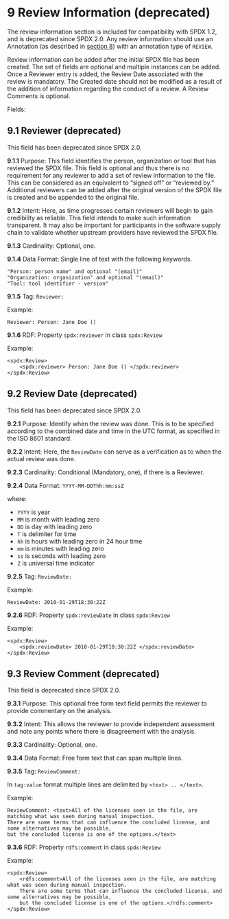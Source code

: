 # 9 Review Information (deprecated)

The review information section is included for compatibility with SPDX 1.2, and is deprecated since SPDX 2.0. Any review information should use an Annotation (as described in [section 8](./8-annotations.md)) with an annotation type of `REVIEW`.

Review information can be added after the initial SPDX file has been created. The set of fields are optional and multiple instances can be added. Once a Reviewer entry is added, the Review Date associated with the review is mandatory. The Created date should not be modified as a result of the addition of information regarding the conduct of a review. A Review Comments is optional.

Fields:

## 9.1 Reviewer (deprecated) <a name="9.1"></a>

This field has been deprecated since SPDX 2.0.

**9.1.1** Purpose: This field identifies the person, organization or tool that has reviewed the SPDX file. This field is optional and thus there is no requirement for any reviewer to add a set of review information to the file. This can be considered as an equivalent to “signed off” or “reviewed by.” Additional reviewers can be added after the original version of the SPDX file is created and be appended to the original file.

**9.1.2** Intent: Here, as time progresses certain reviewers will begin to gain credibility as reliable. This field intends to make such information transparent. It may also be important for participants in the software supply chain to validate whether upstream providers have reviewed the SPDX file.

**9.1.3** Cardinality: Optional, one.

**9.1.4** Data Format: Single line of text with the following keywords.

```text
"Person: person name" and optional "(email)"
"Organization: organization" and optional "(email)"
"Tool: tool identifier - version"
```

**9.1.5** Tag: `Reviewer:`

Example:

```text
Reviewer: Person: Jane Doe ()
```

**9.1.6** RDF: Property `spdx:reviewer` in class `spdx:Review`

Example:

```text
<spdx:Review>
    <spdx:reviewer> Person: Jane Doe () </spdx:reviewer>
</spdx:Review>
```

## 9.2 Review Date (deprecated) <a name="9.2"></a>

This field has been deprecated since SPDX 2.0.

**9.2.1** Purpose: Identify when the review was done. This is to be specified according to the combined date and time in the UTC format, as specified in the ISO 8601 standard.

**9.2.2** Intent: Here, the `ReviewDate` can serve as a verification as to when the actual review was done.

**9.2.3**  Cardinality: Conditional (Mandatory, one), if there is a Reviewer.

**9.2.4** Data Format: `YYYY-MM-DDThh:mm:ssZ`

where:

* `YYYY` is year
* `MM` is month with leading zero
* `DD` is day with leading zero
* `T` is delimiter for time
* `hh` is hours with leading zero in 24 hour time
* `mm` is minutes with leading zero
* `ss` is seconds with leading zero
* `Z` is universal time indicator

**9.2.5** Tag: `ReviewDate:`

Example:

```text
ReviewDate: 2010-01-29T18:30:22Z
```

**9.2.6** RDF: Property `spdx:reviewDate` in class `spdx:Review`

Example:

```text
<spdx:Review>
    <spdx:reviewDate> 2010-01-29T18:30:22Z </spdx:reviewDate>
</spdx:Review>
```

## 9.3 Review Comment (deprecated) <a name="9.3"></a>

This field is deprecated since SPDX 2.0.

**9.3.1** Purpose: This optional free form text field permits the reviewer to provide commentary on the analysis.

**9.3.2** Intent: This allows the reviewer to provide independent assessment and note any points where there is disagreement with the analysis.

**9.3.3** Cardinality: Optional, one.

**9.3.4** Data Format: Free form text that can span multiple lines.

**9.3.5** Tag: `ReviewComment:`

In `tag:value` format multiple lines are delimited by `<text> .. </text>`.

Example:

```text
ReviewComment: <text>All of the licenses seen in the file, are matching what was seen during manual inspection.
There are some terms that can influence the concluded license, and some alternatives may be possible,
but the concluded license is one of the options.</text>
```

**9.3.6** RDF: Property `rdfs:comment` in class `spdx:Review`

Example:

```text
<spdx:Review>
    <rdfs:comment>All of the licenses seen in the file, are matching what was seen during manual inspection.
    There are some terms that can influence the concluded license, and some alternatives may be possible,
    but the concluded license is one of the options.</rdfs:comment>
</spdx:Review>
```
